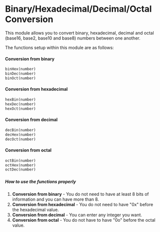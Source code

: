# Binary/Hexadecimal/Decimal/Octal Conversion
This module allows you to convert binary, hexadecimal, decimal and octal (base16, base2, base10 and base8) numbers between one another.

The functions setup within this module are as follows:
#### Conversion from binary
```python
binHex(number)
binDec(number)
binOct(number)
```

#### Conversion from hexadecimal
```python
hexBin(number)
hexDec(number)
hexOct(number)
```

#### Conversion from decimal
```python
decBin(number)
decHex(number)
decOct(number)
```

#### Conversion from octal
```python
octBin(number)
octHex(number)
octDec(number)
```
###
##### How to use the functions properly
1. **Conversion from binary** - You do not need to have at least 8 bits of information and you can have more than 8.
2. **Conversion from hexadecimal** - You do not need to have "0x" before the hexadecimal value.
3. **Conversion from decimal** - You can enter any integer you want.
4. **Conversion from octal** - You do not have to have "0o" before the octal value.
